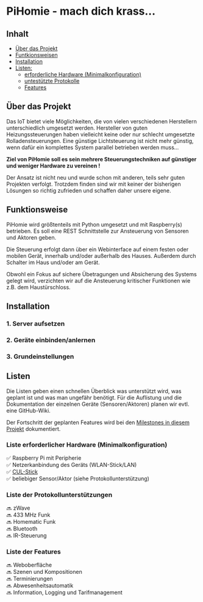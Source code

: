 # PiHomie - mach dich krass...

## Inhalt
- [Über das Projekt](#Projekt)
- [Funtkionsweisen](#Funktionsweise)
- [Installation](#Installation)
- [Listen:](#Listen)
  - [erforderliche Hardware (Minimalkonfiguration)](#erfHardware)
  - [untestützte Protokolle](#Protokollunterstützungen)
  - [Features](#Features)


<a name="Projekt"></a>
## Über das Projekt

Das IoT bietet viele Möglichkeiten, die von vielen verschiedenen Herstellern unterschiedlich umgesetzt werden. Hersteller von guten Heizungssteuerungen haben vielleicht keine oder nur schlecht umgesetzte Rolladensteuerungen. Eine günstige Lichtsteuerung ist nicht mehr günstig, wenn dafür ein komplettes System parallel betrieben werden muss...

**Ziel von PiHomie soll es sein mehrere Steuerungstechniken auf günstiger und weniger Hardware zu vereinen !**

Der Ansatz ist nicht neu und wurde schon mit anderen, teils sehr guten Projekten verfolgt. Trotzdem finden sind wir mit keiner der bisherigen Lösungen so richtig zufrieden und schaffen daher unsere eigene.

<a name="Funktionsweise"></a>
## Funktionsweise

PiHomie wird größtenteils mit Python umgesetzt und mit Raspberry(s) betrieben. Es soll eine REST Schnittstelle zur Ansteuerung von Sensoren und Aktoren geben.

Die Steuerung erfolgt dann über ein Webinterface auf einem festen oder mobilen Gerät, innerhalb und/oder außerhalb des Hauses. Außerdem durch Schalter im Haus und/oder am Gerät.

Obwohl ein Fokus auf sichere Übetragungen und Absicherung des Systems gelegt wird, verzichten wir auf die Ansteuerung kritischer Funktionen wie z.B. dem Haustürschloss.


<a name="Installation"></a>
## Installation
### 1. Server aufsetzen
### 2. Geräte einbinden/anlernen
### 3. Grundeinstellungen


<a name="Listen"></a>
## Listen

Die Listen geben einen schnellen Überblick was unterstützt wird, was geplant ist und was man ungefähr benötigt. Für die Auflistung und die Dokumentation der einzelnen Geräte (Sensoren/Aktoren) planen wir evtl. eine GitHub-Wiki.

Der Fortschritt der geplanten Features wird bei den [Milestones in diesem Projekt](https://github.com/Daumen-Hoch-AG/PiHomie/milestones) dokumentiert.

<a name="erfHardware"></a>
### Liste erforderlicher Hardware (Minimalkonfiguration)
:white_check_mark: Raspberry Pi mit Peripherie<br>
:white_check_mark: Netzerkanbindung des Geräts (WLAN-Stick/LAN)<br>
:white_check_mark: [CUL-Stick](http://shop.busware.de/product_info.php/cPath/1/products_id/29?osCsid=ee679848ba57f850417e0814966b5014)<br>
:white_check_mark: beliebiger Sensor/Aktor (siehe Protokollunterstützung)<br>

<a name="Protokollunterstützungen"></a>
### Liste der Protokollunterstützungen
:soon: zWave<br>
:soon: 433 MHz Funk<br>
:soon: Homematic Funk<br>
:soon: Bluetooth<br>
:soon: IR-Steuerung<br>

<a name="Features"></a>
### Liste der Features
:soon: Weboberfläche<br>
:soon: Szenen und Kompositionen<br>
:soon: Terminierungen<br>
:soon: Abwesenheitsautomatik<br>
:soon: Information, Logging und Tarifmanagement<br>
